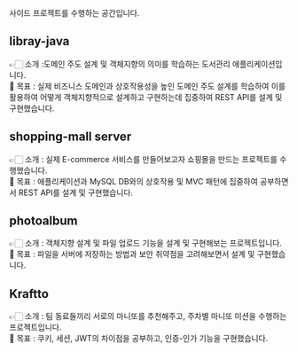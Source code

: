 사이드 프로젝트를 수행하는 공간입니다.

## libray-java
👉🏻 소개 :도메인 주도 설계 및 객체지향의 의미를 학습하는 도서관리 애플리케이션입니다.  
🎯 목표 : 실제 비즈니스 도메인과 상호작용성을 높인 도메인 주도 설계를 학습하여 이를 활용하여 어떻게 객체지향적으로 설계하고 구현하는데 집중하여 REST API를 설계 및 구현했습니다.

## shopping-mall server
👉🏻 소개 : 실제 E-commerce 서비스를 만들어보고자 쇼핑몰을 만드는 프로젝트를 수행했습니다.  
🎯 목표 : 애플리케이션과 MySQL DB와의 상호작용 및 MVC 패턴에 집중하여 공부하면서 REST API를 설계 및 구현했습니다.

## photoalbum
👉🏻 소개 : 객체지향 설계 및 파일 업로드 기능을 설계 및 구현해보는 프로젝트입니다.  
🎯 목표 : 파일을 서버에 저장하는 방법과 보안 취약점을 고려해보면서 설계 및 구현했습니다.

## Kraftto
👉🏻 소개 : 팀 동료들끼리 서로의 마니또를 추천해주고, 주차별 마니또 미션을 수행하는 프로젝트입니다.  
🎯 목표 : 쿠키, 세션, JWT의 차이점을 공부하고, 인증-인가 기능을 구현했습니다.
